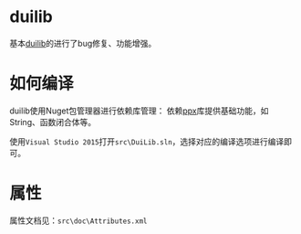 # duilib
基本[duilib](https://github.com/duilib/duilib)的进行了bug修复、功能增强。

# 如何编译
duilib使用Nuget包管理器进行依赖库管理：
依赖[ppx](https://github.com/winsoft666/ppx)库提供基础功能，如String、函数闭合体等。

使用`Visual Studio 2015`打开`src\DuiLib.sln`，选择对应的编译选项进行编译即可。

# 属性
属性文档见：`src\doc\Attributes.xml`

